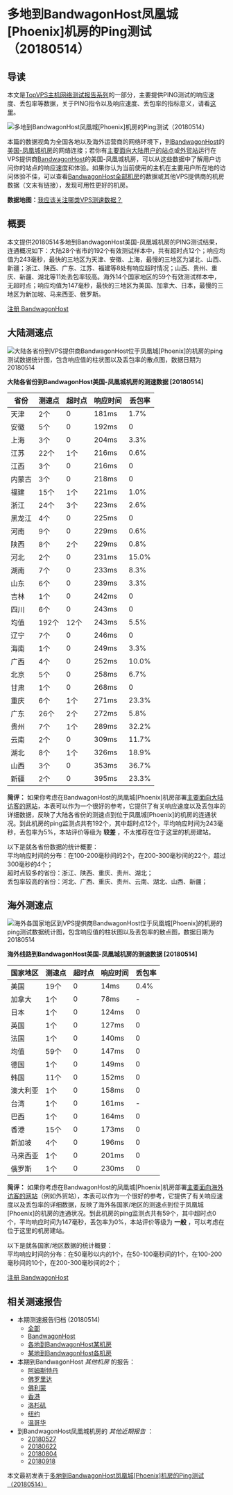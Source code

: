 #  多地到BandwagonHost凤凰城[Phoenix]机房的Ping测试（20180514） 

## 导读

本文是[TopVPS主机网络测试报告系列](https://vps123.top/pingtest)的一部分，主要提供PING测试的响应速度、丢包率等数据，关于PING指令以及响应速度、丢包率的指标意义，请看[这里](https://vps123.top/what-is-ping.html)。

![多地到BandwagonHost凤凰城\[Phoenix\]机房的Ping测试（20180514）](/images/thumbnails/to_bwg_Phoenix.png)

本篇的数据视角为全国各地以及海外运营商的网络环境下，到[BandwagonHost](https://vps123.top/go/bwg)的[美国-凤凰城机房](https://vps123.top/bandwagon-facilities.html#phoenix)的网络连接；若你有[主要面向大陆用户的站点](https://vps123.top/website-for-mainland-users.html)或[外贸站](https://vps123.top/website-for-internation-trade.html)运行在VPS提供商[BandwagonHost](https://vps123.top/go/bwg)的美国-凤凰城机房，可以从这些数据中了解用户访问你的站点的响应速度和体验。如果你认为当前使用的主机在主要用户所在地的访问体验不佳，可以查看[BandwagonHost全部机房](/bandwagon/isp/china/20180514-bandwagon-isp-china.md)的数据或其他VPS提供商的机房数据（文末有链接），发现可用性更好的机房。

**数据地图：**[我应该关注哪类VPS测速数据？](https://vps123.top/find-pingtest-data-you-need.html)

## 概要

本文提供20180514多地到BandwagonHost美国-凤凰城机房的PING测试结果，连通概况如下：大陆28个省市的192个有效测试样本中，共有超时点12个；响应均值为243毫秒，最快的三地区为天津、安徽、上海，最慢的三地区为湖北、山西、新疆；浙江、陕西、广东、江苏、福建等8处有响应超时情况；山西、贵州、重庆、新疆、湖北等11处丢包率较高。海外14个国家地区的59个有效测试样本中，无超时点；响应均值为147毫秒，最快的三地区为美国、加拿大、日本，最慢的三地区为新加坡、马来西亚、俄罗斯。

[注册 BandwagonHost](https://vps123.top/go/bwg/_btn1)

## 大陆测速点

![大陆各省份到VPS提供商BandwagonHost位于凤凰城\[Phoenix\]的机房的ping测试数据统计图，包含响应值的柱状图以及丢包率的散点图，数据日期为20180514](/images/pingtests/bwg_20180514/plot_idc_bwg_usa-phoenix_20180514_mainland.png)

**大陆各省份到BandwagonHost美国-凤凰城机房的测速数据 [20180514]**

省份 | 测速点 | 超时点 | 响应时间 | 丢包率  
---|---|---|---|---  
天津 | 2个 | 0 | 181ms | 1.7%  
安徽 | 5个 | 0 | 192ms | 0  
上海 | 3个 | 0 | 204ms | 3.3%  
江苏 | 22个 | 1个 | 216ms | 0.6%  
江西 | 3个 | 0 | 216ms | 0  
内蒙古 | 3个 | 0 | 218ms | 0  
福建 | 15个 | 1个 | 221ms | 1.0%  
浙江 | 24个 | 3个 | 223ms | 2.6%  
黑龙江 | 4个 | 0 | 225ms | 0  
河南 | 9个 | 0 | 229ms | 0.6%  
陕西 | 8个 | 2个 | 229ms | 0.8%  
河北 | 2个 | 0 | 231ms | 15.0%  
湖南 | 7个 | 0 | 233ms | 8.3%  
山东 | 6个 | 0 | 239ms | 3.3%  
吉林 | 1个 | 0 | 242ms | 0  
四川 | 6个 | 0 | 243ms | 0  
均值 | 192个 | 12个 | 243ms | 5.5%  
辽宁 | 7个 | 0 | 246ms | 0  
海南 | 1个 | 0 | 249ms | 3.3%  
广西 | 4个 | 0 | 252ms | 10.0%  
北京 | 5个 | 0 | 258ms | 6.7%  
甘肃 | 1个 | 0 | 268ms | 0  
重庆 | 6个 | 1个 | 271ms | 23.3%  
广东 | 26个 | 2个 | 272ms | 5.8%  
贵州 | 7个 | 1个 | 289ms | 32.2%  
云南 | 2个 | 0 | 309ms | 11.7%  
湖北 | 8个 | 1个 | 326ms | 18.9%  
山西 | 3个 | 0 | 353ms | 36.7%  
新疆 | 2个 | 0 | 395ms | 23.3%  
  
**简评：** 如果你考虑在BandwagonHost的凤凰城[Phoenix]机房部署[主要面向大陆访客的网站](website-for-mainland-users.html)，本表可以作为一个很好的参考，它提供了有关响应速度以及丢包率的详细数据，反映了大陆各省份的测速点到位于凤凰城[Phoenix]的机房的连通状况。到此机房的ping监测点共有192个，其中超时点12个，平均响应时间为243毫秒，丢包率为5%，本站评价等级为 **较差** ，不太推荐在位于这里的机房建站。

以下是就各省份数据的统计概要：  
平均响应时间的分布：在100-200毫秒间的2个，在200-300毫秒间的22个，超过300毫秒的4个；  
超时点较多的省份：浙江、陕西、重庆、贵州、湖北；  
丢包率较高的省份：河北、广西、重庆、贵州、云南、湖北、山西、新疆；

## 海外测速点

![海外各国家地区到VPS提供商BandwagonHost位于凤凰城\[Phoenix\]的机房的ping测试数据统计图，包含响应值的柱状图以及丢包率的散点图，数据日期为20180514](/images/pingtests/bwg_20180514/plot_idc_bwg_usa-phoenix_20180514_overseas.png)

**海外线路到BandwagonHost美国-凤凰城机房的测速数据 [20180514]**

国家地区 | 测速点 | 超时点 | 响应时间 | 丢包率  
---|---|---|---|---  
美国 | 19个 | 0 | 14ms | 0.4%  
加拿大 | 1个 | 0 | 78ms | -  
日本 | 1个 | 0 | 124ms | 0  
英国 | 1个 | 0 | 127ms | 0  
法国 | 1个 | 0 | 140ms | 0  
均值 | 59个 | 0 | 147ms | 0  
德国 | 1个 | 0 | 149ms | 0  
韩国 | 11个 | 0 | 152ms | 0  
澳大利亚 | 1个 | 0 | 158ms | 0  
台湾 | 1个 | 0 | 161ms | -  
巴西 | 1个 | 0 | 164ms | 0  
香港 | 15个 | 0 | 173ms | 0  
新加坡 | 4个 | 0 | 196ms | 0  
马来西亚 | 1个 | 0 | 201ms | 0  
俄罗斯 | 1个 | 0 | 230ms | 0  
  
**简评：** 如果你考虑在BandwagonHost的凤凰城[Phoenix]机房部署[主要面向海外访客的网站](https://vps123.top/website-for-internation-trade.html)（例如外贸站），本表可以作为一个很好的参考，它提供了有关响应速度以及丢包率的详细数据，反映了海外各国家/地区的测速点到位于凤凰城[Phoenix]的机房的连通状况。到此机房的ping监测点共有59个，其中超时点0个，平均响应时间为147毫秒，丢包率为0%，本站评价等级为 **一般** ，可以考虑在位于这里的机房建站。

以下是就各国家/地区数据的统计概要：  
平均响应时间的分布：在50毫秒以内的1个，在50-100毫秒间的1个，在100-200毫秒间的10个，在200-300毫秒间的2个；

[注册 BandwagonHost](https://vps123.top/go/bwg/_btn2)

## 相关测速报告

  * 本期测速报告归档 (20180514) 
    * [全部](https://vps123.top/pingtests/20180514 "本期各VPS提供商全部测速报告")
    * [BandwagonHost](https://vps123.top/pingtests/idc-bandwagon/20180514 "本期BandwagonHost的全部测速报告")
    * [各地到BandwagonHost某机房](https://vps123.top/pingtests/idc-bandwagon/isp-global/20180514 "以BandwagonHost某机房为关注对象的视角，横向比较大陆各省份、海外各国家地区")
    * [某地到BandwagonHost各机房](https://vps123.top/pingtests/idc-bandwagon/facility-all/20180514 "以大陆某省份为关注对象的视角，横向比较BandwagonHost各机房")
  * 本期到BandwagonHost _其他机房_ 的报告： 
    * [阿姆斯特丹](/bandwagon/idc/amsterdam/20180514-bandwagon-idc-amsterdam.md "多地到BandwagonHost阿姆斯特丹机房的Ping测试 20180514")
    * [佛罗里达](/bandwagon/idc/florida/20180514-bandwagon-idc-florida.md "多地到BandwagonHost佛罗里达机房的Ping测试 20180514")
    * [佛利蒙](/bandwagon/idc/fremont/20180514-bandwagon-idc-fremont.md "多地到BandwagonHost佛利蒙机房的Ping测试 20180514")
    * [香港](/bandwagon/idc/hongkong/20180514-bandwagon-idc-hongkong.md "多地到BandwagonHost香港机房的Ping测试 20180514")
    * [洛杉矶](/bandwagon/idc/losangeles/20180514-bandwagon-idc-losangeles.md "多地到BandwagonHost洛杉矶机房的Ping测试 20180514")
    * [纽约](/bandwagon/idc/newyork/20180514-bandwagon-idc-newyork.md "多地到BandwagonHost纽约机房的Ping测试 20180514")
    * [温哥华](/bandwagon/idc/vancouver/20180514-bandwagon-idc-vancouver.md "多地到BandwagonHost温哥华机房的Ping测试 20180514")
  * 到BandwagonHost凤凰城机房的 _其他近期报告_ ： 
    * [20180527](/bandwagon/idc/phoenix/20180527-bandwagon-idc-phoenix.md "多地到BandwagonHost凤凰城机房的Ping测试 20180527")
    * [20180622](/bandwagon/idc/phoenix/20180622-bandwagon-idc-phoenix.md "多地到BandwagonHost凤凰城机房的Ping测试 20180622")
    * [20180804](/bandwagon/idc/phoenix/20180804-bandwagon-idc-phoenix.md "多地到BandwagonHost凤凰城机房的Ping测试 20180804")
    * [20180918](/bandwagon/idc/phoenix/20180918-bandwagon-idc-phoenix.md "多地到BandwagonHost凤凰城机房的Ping测试 20180918")



本文最初发表于[多地到BandwagonHost凤凰城[Phoenix]机房的Ping测试（20180514）](https://vps123.top/pingtest/20180514-bandwagon-idc-phoenix.html)

